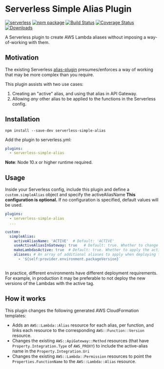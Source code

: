 # Serverless Simple Alias Plugin

[![serverless][sls-image]][sls-url]
[![npm package][npm-image]][npm-url]
[![Build Status][travis-image]][travis-url]
[![Coverage Status][coveralls-image]][coveralls-url]
[![Downloads][downloads-image]][npm-url]

A Serverless plugin to create AWS Lambda aliases without imposing a way-of-working with them. 

## Motivation

The existing Serverless [alias-plugin][complex-plugin] presumes/enforces a way of working that may
be more complex than you require.

This plugin assists with two use cases:
1. Creating an "active" alias, and using that alias in API Gateway.
2. Allowing _any_ other alias to be applied to the functions in the Serverless config.

## Installation

```
npm install --save-dev serverless-simple-alias
```

Add the plugin to serverless.yml:

```yaml
plugins:
  - serverless-simple-alias
```

**Note**: Node 10.x or higher runtime required.

## Usage

Inside your Serverless config, include this plugin and define a `custom.simpleAlias` object and specify the activeAliasName
**This configuration is optional.** If no configuration is specified, default values will be used.

```yaml
plugins:
  - serverless-simple-alias
  ...

custom:
  simpleAlias:
    activeAliasName: 'ACTIVE'  # Default: 'ACTIVE'
    useActiveAliasInGateway: true   # Default: true. Whether to change API Gateway to target the active alias or not
    makeLambdasActive: true  # Default: true. Whether to apply the active alias to the lambdas that are being deployed now. Could vary per environment.
    aliases: # An array of additional aliases to apply when deploying the Lambda functions
      - '${self:provider.environment.packageVersion}`
    
```

In practice, different environments have different deployment requirements. For example, in production it
may be preferable to not deploy the new versions of the Lambdas with the active tag.

## How it works

This plugin changes the following generated AWS CloudFormation templates:
- Adds an `AWS::Lambda::Alias` resource for each alias, per function, and links each resource to the corresponding `AWS::Function::Version` resource.
- Changes the existing `AWS::ApiGateway::Method` resources (that have `Property.Integration.Type` of `AWS_PROXY`) to
  include the active-alias name in the `Property.Integration.Uri`
- Changes the existing `AWS::Lambda::Permission` resources to point the `Properties.FunctionName` to the `AWS::Lambda::Alias` resource.

[sls-image]: http://public.serverless.com/badges/v3.svg
[sls-url]: http://www.serverless.com
[npm-image]: https://img.shields.io/npm/v/serverless-simple-alias.svg
[npm-url]: http://npmjs.org/package/serverless-simple-alias
[travis-image]: https://travis-ci.org/digio/serverless-simple-alias.svg?branch=master
[travis-url]: https://travis-ci.org/digio/serverless-simple-alias
[coveralls-image]: https://coveralls.io/repos/github/digio/serverless-simple-alias/badge.svg?branch=master
[coveralls-url]: https://coveralls.io/github/digio/serverless-simple-alias?branch=master
[downloads-image]: https://img.shields.io/npm/dm/serverless-simple-alias.svg

[complex-plugin]: https://github.com/serverless-heaven/serverless-aws-alias

